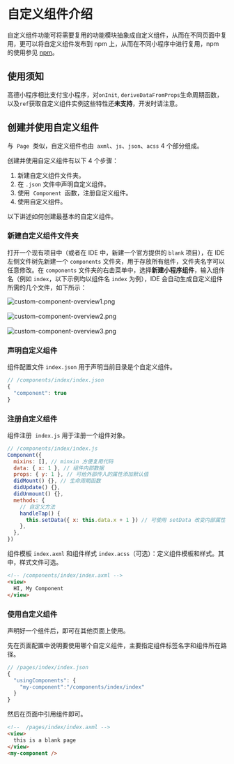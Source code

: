 # 自定义组件介绍

自定义组件功能可将需要复用的功能模块抽象成自定义组件，从而在不同页面中复用，更可以将自定义组件发布到 npm 上，从而在不同小程序中进行复用，npm 的使用参见 [npm](https://docs.alipay.com/mini/ide/npm-manage)。

## 使用须知

高德小程序相比支付宝小程序，对`onInit`, `deriveDataFromProps`生命周期函数，以及`ref`获取自定义组件实例这些特性还**未支持**，开发时请注意。

## 创建并使用自定义组件

与  `Page`  类似，自定义组件也由  `axml`、`js`、`json`、`acss` 4 个部分组成。

创建并使用自定义组件有以下 4 个步骤：

1. 新建自定义组件文件夹。
2. 在 `.json` 文件中声明自定义组件。
3. 使用  `Component`  函数，注册自定义组件。
4. 使用自定义组件。

以下讲述如何创建最基本的自定义组件。

### 新建自定义组件文件夹

打开一个现有项目中（或者在 IDE 中，新建一个官方提供的 `blank` 项目），在 IDE 左侧文件树先新建一个 `components` 文件夹，用于存放所有组件，文件夹名字可以任意修改。在 `components` 文件夹的右击菜单中，选择**新建小程序组件**，输入组件名（例如 `index`，以下示例均以组件名 `index` 为例），IDE 会自动生成自定义组件所需的几个文件，如下所示：

![custom-component-overview1.png](https://intranetproxy.alipay.com/skylark/lark/0/2019/png/182300/1562927564760-1864751a-4100-49ab-8f2e-c169bdcffc8b.png#align=left&display=inline&height=1080&name=custom-component-overview1.png&originHeight=1080&originWidth=1920&size=118520&status=done&width=1920)<br />
<br />![custom-component-overview2.png](https://intranetproxy.alipay.com/skylark/lark/0/2019/png/182300/1562927427785-b29ffc2e-986f-4746-89c3-d3246ad2d005.png#align=left&display=inline&height=1080&name=custom-component-overview2.png&originHeight=1080&originWidth=1920&size=111466&status=done&width=1920)<br />
<br />![custom-component-overview3.png](https://intranetproxy.alipay.com/skylark/lark/0/2019/png/182300/1562927446635-0fc102ad-9fc7-4946-9215-c7b07aae6a75.png#align=left&display=inline&height=1080&name=custom-component-overview3.png&originHeight=1080&originWidth=1920&size=105821&status=done&width=1920)

### 声明自定义组件

组件配置文件 `index.json` 用于声明当前目录是个自定义组件。

```javascript
// /components/index/index.json
{
  "component": true
}
```

### 注册自定义组件

组件注册  `index.js` 用于注册一个组件对象。

```javascript
// /components/index/index.js
Component({
  mixins: [], // minxin 方便复用代码
  data: { x: 1 }, // 组件内部数据
  props: { y: 1 }, // 可给外部传入的属性添加默认值
  didMount() {}, // 生命周期函数
  didUpdate() {},
  didUnmount() {},
  methods: {
    // 自定义方法
    handleTap() {
      this.setData({ x: this.data.x + 1 }) // 可使用 setData 改变内部属性
    },
  },
})
```

组件模板 `index.axml` 和组件样式 `index.acss`（可选）：定义组件模板和样式。其中，样式文件可选。

```html
<!-- /components/index/index.axml -->
<view>
  HI, My Component
</view>
```

### 使用自定义组件

声明好一个组件后，即可在其他页面上使用。

先在页面配置中说明要使用哪个自定义组件，主要指定组件标签名字和组件所在路径。

```javascript
// /pages/index/index.json
{
  "usingComponents": {
    "my-component":"/components/index/index"
  }
}
```

然后在页面中引用组件即可。

```html
<!--  /pages/index/index.axml -->
<view>
  this is a blank page
</view>
<my-component />
```
